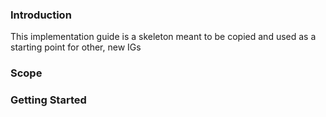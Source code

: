 ### Introduction

This implementation guide is a skeleton meant to be copied and used as a starting point for other, new IGs

### Scope

### Getting Started
